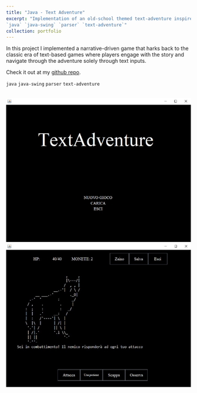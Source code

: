 ```yaml
---
title: "Java - Text Adventure"
excerpt: "Implementation of an old-school themed text-adventure inspired by a Dungeons&Dragons quest.\n
`java` `java-swing` `parser` `text-adventure`"
collection: portfolio
---
```


In this project I implemented a narrative-driven game that harks back to the classic era of text-based games where players engage with the story and navigate through the adventure solely through text inputs.

Check it out at my [github repo](https://github.com/GianFederico/TextAdventure).

`java` `java-swing` `parser` `text-adventure`

<br/><img src='/images/text_adv0.jpg'>
<br/><img src='/images/text_adv.jpg'>